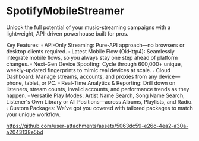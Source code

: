 # SpotifyMobileStreamer
Unlock the full potential of your music-streaming campaigns with a lightweight, API-driven powerhouse built for pros.


Key Features:
▫️ API-Only Streaming: Pure-API approach—no browsers or desktop clients required.
▫️ Latest Mobile Flow (OkHttp4): Seamlessly integrate mobile flows, so you always stay one step ahead of platform changes.
▫️ Next-Gen Device Spoofing: Cycle through 600,000+ unique, weekly-updated fingerprints to mimic real devices at scale.
▫️ Cloud Dashboard: Manage streams, accounts, and proxies from any device—phone, tablet, or PC.
▫️ Real-Time Analytics & Reporting: Drill down on listeners, stream counts, invalid accounts, and performance trends as they happen.
▫️ Versatile Play Modes: Artist Name Search, Song Name Search, Listener's Own Library or All Positions—across Albums, Playlists, and Radio.
▫️ Custom Packages: We’ve got you covered with tailored packages to match your unique workflow.


https://github.com/user-attachments/assets/5063dc59-e26c-4ea2-a30a-a2043138e5bd

